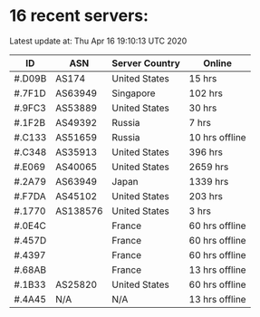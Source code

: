# 16 recent servers:

Latest update at: Thu Apr 16 19:10:13 UTC 2020

| ID | ASN | Server Country | Online |
| -- | --- | -------------- | ------ |
| #.D09B | AS174 | United States | 15 hrs |
| #.7F1D | AS63949 | Singapore | 102 hrs |
| #.9FC3 | AS53889 | United States | 30 hrs |
| #.1F2B | AS49392 | Russia | 7 hrs |
| #.C133 | AS51659 | Russia | 10 hrs offline |
| #.C348 | AS35913 | United States | 396 hrs |
| #.E069 | AS40065 | United States | 2659 hrs |
| #.2A79 | AS63949 | Japan | 1339 hrs |
| #.F7DA | AS45102 | United States | 203 hrs |
| #.1770 | AS138576 | United States | 3 hrs |
| #.0E4C |  | France | 60 hrs offline |
| #.457D |  | France | 60 hrs offline |
| #.4397 |  | France | 60 hrs offline |
| #.68AB |  | France | 13 hrs offline |
| #.1B33 | AS25820 | United States | 60 hrs offline |
| #.4A45 | N/A | N/A | 13 hrs offline |

